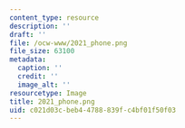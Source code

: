```yaml
---
content_type: resource
description: ''
draft: ''
file: /ocw-www/2021_phone.png
file_size: 63100
metadata:
  caption: ''
  credit: ''
  image_alt: ''
resourcetype: Image
title: 2021_phone.png
uid: c021d03c-beb4-4788-839f-c4bf01f50f03
---
```

